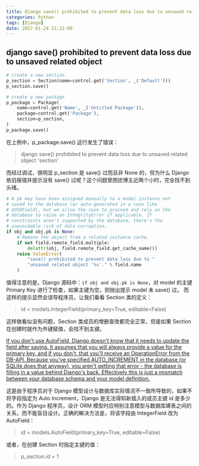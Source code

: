 ```yaml
---
title: Django save() prohibited to prevent data loss due to unsaved related object
categories: Python
tags: [Django]
date: 2017-01-24 21:22:00
---
```


django save() prohibited to prevent data loss due to unsaved related object
------------------------------------------------------------------------

``` python
# create a new section
p_section = Section(name=control.get('Section', _('Default')))
p_section.save()

# create a new package
p_package = Package(
    name=control.get('Name', _('Untitled Package')),
    package=control.get('Package'),
    section=p_section,
)
p_package.save()
```

在上例中，p_package.save() 这行发生了错误：

> django save() prohibited to prevent data loss due to unsaved related object 'section'

而经过调试，很明显 p_section 是 save() 过而且非 None 的，但为什么 Django 依旧报错并提示没有 save() 过呢？这个问题曾困扰博主近两个小时，完全找不到头绪。

``` python
# A pk may have been assigned manually to a model instance not
# saved to the database (or auto-generated in a case like
# UUIDField), but we allow the save to proceed and rely on the
# database to raise an IntegrityError if applicable. If
# constraints aren't supported by the database, there's the
# unavoidable risk of data corruption.
if obj and obj.pk is None:
    # Remove the object from a related instance cache.
    if not field.remote_field.multiple:
        delattr(obj, field.remote_field.get_cache_name())
    raise ValueError(
        "save() prohibited to prevent data loss due to "
        "unsaved related object '%s'." % field.name
    )
```

值得注意的是，Django 源码中：`if obj and obj.pk is None`，对 model 的主键 Primary Key 进行了检查，如果主键为空，则抛出提示 model 未 save() 过。
而这样的提示显然会误导程序员，让我们看看 Section 类的定义：

> id = models.IntegerField(primary_key=True, editable=False)

这样做看似没有问题，Section 类成员的增删查改都完全正常，但是如果 Section 在创建时就作为外键赋值，会找不到主键。

[If you don't use AutoField, Django doesn't know that it needs to update the field after saving.
It assumes that you will always provide a value for the primary key, and if you don't, that you'll receive an OperationError from the DB-API. Because you've specified AUTO_INCREMENT in the database (or SQLite does that anyway), you aren't getting that error - the database is filling in a value behind Django's back.
Effectively this is just a mismatch between your database schema and your model definition.][1]

这是由于程序员对于 Django 模型设计与数据库实际情况不一致所导致的，如果不将字段指定为 Auto Increment，Django 是无法得知新插入的成员主键 id 是多少的。作为 Django 程序员，设计 ORM 模型时应特别注意模型与数据库建表之间的关系，而不能盲目设计。正确的解决方法是，将该字段由 IntegerField 改为 AutoField：

> id = models.AutoField(primary_key=True, editable=False)

或者，在创建 Section 时指定主键的值：

> p_section.id = 1


  [1]: https://code.djangoproject.com/ticket/8799#comment:1
